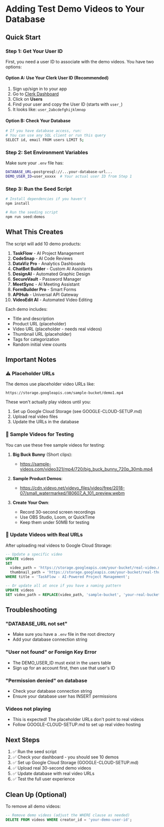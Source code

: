 # Adding Test Demo Videos to Your Database

## Quick Start

### Step 1: Get Your User ID

First, you need a user ID to associate with the demo videos. You have two options:

#### Option A: Use Your Clerk User ID (Recommended)
1. Sign up/sign in to your app
2. Go to [Clerk Dashboard](https://dashboard.clerk.com)
3. Click on **Users**
4. Find your user and copy the User ID (starts with `user_`)
5. It looks like: `user_2abcdefghijklmnop`

#### Option B: Check Your Database
```bash
# If you have database access, run:
# You can use any SQL client or run this query
SELECT id, email FROM users LIMIT 5;
```

### Step 2: Set Environment Variables

Make sure your `.env` file has:
```bash
DATABASE_URL=postgresql://...your-database-url...
DEMO_USER_ID=user_xxxxx  # Your actual user ID from Step 1
```

### Step 3: Run the Seed Script

```bash
# Install dependencies if you haven't
npm install

# Run the seeding script
npm run seed:demos
```

## What This Creates

The script will add 10 demo products:
1. **TaskFlow** - AI Project Management
2. **CodeSnap** - AI Code Reviews  
3. **DataViz Pro** - Analytics Dashboards
4. **ChatBot Builder** - Custom AI Assistants
5. **DesignAI** - Automated Graphic Design
6. **SecureVault** - Password Manager
7. **MeetSync** - AI Meeting Assistant
8. **FormBuilder Pro** - Smart Forms
9. **APIHub** - Universal API Gateway
10. **VideoEdit AI** - Automated Video Editing

Each demo includes:
- Title and description
- Product URL (placeholder)
- Video URL (placeholder - needs real videos)
- Thumbnail URL (placeholder)
- Tags for categorization
- Random initial view counts

## Important Notes

### ⚠️ Placeholder URLs
The demos use placeholder video URLs like:
```
https://storage.googleapis.com/sample-bucket/demo1.mp4
```

These won't actually play videos until you:
1. Set up Google Cloud Storage (see GOOGLE-CLOUD-SETUP.md)
2. Upload real video files
3. Update the URLs in the database

### 🎥 Sample Videos for Testing

You can use these free sample videos for testing:

1. **Big Buck Bunny** (Short clips):
   - https://sample-videos.com/video321/mp4/720/big_buck_bunny_720p_30mb.mp4

2. **Sample Product Demos**:
   - https://cdn.videvo.net/videvo_files/video/free/2018-07/small_watermarked/180607_A_101_preview.webm

3. **Create Your Own**:
   - Record 30-second screen recordings
   - Use OBS Studio, Loom, or QuickTime
   - Keep them under 50MB for testing

### 📝 Update Videos with Real URLs

After uploading real videos to Google Cloud Storage:

```sql
-- Update a specific video
UPDATE videos 
SET 
  video_path = 'https://storage.googleapis.com/your-bucket/real-video.mp4',
  thumbnail_path = 'https://storage.googleapis.com/your-bucket/real-thumb.jpg'
WHERE title = 'TaskFlow - AI-Powered Project Management';

-- Or update all at once if you have a naming pattern
UPDATE videos 
SET video_path = REPLACE(video_path, 'sample-bucket', 'your-real-bucket');
```

## Troubleshooting

### "DATABASE_URL not set"
- Make sure you have a `.env` file in the root directory
- Add your database connection string

### "User not found" or Foreign Key Error
- The DEMO_USER_ID must exist in the users table
- Sign up for an account first, then use that user's ID

### "Permission denied" on database
- Check your database connection string
- Ensure your database user has INSERT permissions

### Videos not playing
- This is expected! The placeholder URLs don't point to real videos
- Follow GOOGLE-CLOUD-SETUP.md to set up real video hosting

## Next Steps

1. ✅ Run the seed script
2. ✅ Check your dashboard - you should see 10 demos
3. ✅ Set up Google Cloud Storage (GOOGLE-CLOUD-SETUP.md)
4. ✅ Upload real 30-second demo videos
5. ✅ Update database with real video URLs
6. ✅ Test the full user experience

## Clean Up (Optional)

To remove all demo videos:
```sql
-- Remove demo videos (adjust the WHERE clause as needed)
DELETE FROM videos WHERE creator_id = 'your-demo-user-id';
```
